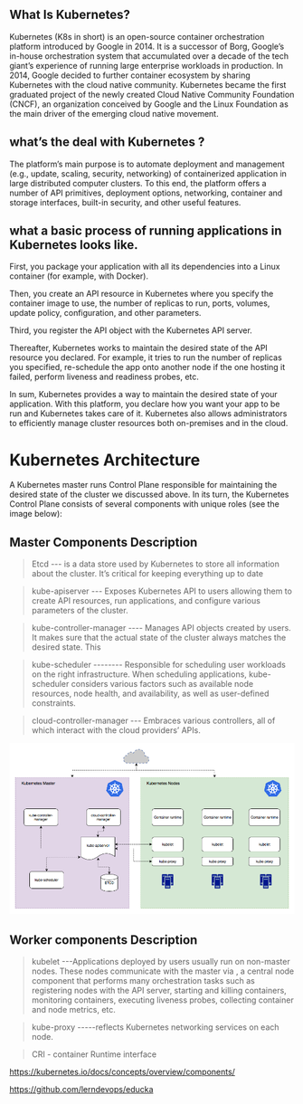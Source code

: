 ## What Is Kubernetes?

Kubernetes (K8s in short) is an open-source container orchestration platform introduced by Google in 2014. It is a successor of Borg, Google’s in-house orchestration system that accumulated over a decade of the tech giant’s experience of running large enterprise workloads in production. In 2014, Google decided to further container ecosystem by sharing Kubernetes with the cloud native community. Kubernetes became the first graduated project of the newly created Cloud Native Community Foundation (CNCF), an organization conceived by Google and the Linux Foundation as the main driver of the emerging cloud native movement.

## what’s the deal with Kubernetes ?
The platform’s main purpose is to automate deployment and management (e.g., update, scaling, security, networking) of containerized application in large distributed computer clusters. To this end, the platform offers a number of API primitives, deployment options, networking, container and storage interfaces, built-in security, and other useful features.

## what a basic process of running applications in Kubernetes looks like.

First, you package your application with all its dependencies into a Linux container (for example, with Docker).

Then, you create an API resource in Kubernetes where you specify the container image to use, the number of replicas to run, ports, volumes, update policy, configuration, and other parameters.

Third, you register the API object with the Kubernetes API server.

Thereafter, Kubernetes works to maintain the desired state of the API resource you declared. For example, it tries to run the number of replicas you specified, re-schedule the app onto another node if the one hosting it failed, perform liveness and readiness probes, etc.

In sum, Kubernetes provides a way to maintain the desired state of your application. With this platform, you declare how you want your app to be run and Kubernetes takes care of it. Kubernetes also allows administrators to efficiently manage cluster resources both on-premises and in the cloud.

# Kubernetes Architecture

A Kubernetes master runs Control Plane responsible for maintaining the desired state of the cluster we discussed above. In its turn, the Kubernetes Control Plane consists of several components with unique roles (see the image below):

## Master Components Description

> Etcd	--- is a data store used by Kubernetes to store all information about the cluster. It’s critical for keeping everything up to date


> kube-apiserver --- Exposes Kubernetes API to users allowing them to create API resources, run applications, and configure various parameters of the cluster.


> kube-controller-manager ---- Manages API objects created by users. It makes sure that the actual state of the cluster always matches the desired state. This

> kube-scheduler -------- Responsible for scheduling user workloads on the right infrastructure. When scheduling applications, kube-scheduler considers various factors such as available node resources, node health, and availability, as well as user-defined constraints.

> cloud-controller-manager --- Embraces various controllers, all of which interact with the cloud providers’ APIs.

![kubernetes-cluster](./Snapshots/Kubernetes-cluster.png)

## Worker components Description

> kubelet ---Applications deployed by users usually run on non-master nodes. These nodes communicate with the master via , a central node component that performs many orchestration tasks such as registering nodes with the API server, starting and killing containers, monitoring containers, executing liveness probes, collecting container and node metrics, etc.

> kube-proxy -----reflects Kubernetes networking services on each node.

> CRI - container Runtime interface

https://kubernetes.io/docs/concepts/overview/components/

https://github.com/lerndevops/educka








